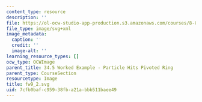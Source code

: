 ```yaml
---
content_type: resource
description: ''
file: https://ol-ocw-studio-app-production.s3.amazonaws.com/courses/8-01sc-classical-mechanics-fall-2016/7cfb0bafc95938fba21abbb511baee49_fw9_2.svg
file_type: image/svg+xml
image_metadata:
  caption: ''
  credit: ''
  image-alt: ''
learning_resource_types: []
ocw_type: OCWImage
parent_title: 34.5 Worked Example - Particle Hits Pivoted Ring
parent_type: CourseSection
resourcetype: Image
title: fw9_2.svg
uid: 7cfb0baf-c959-38fb-a21a-bbb511baee49
---
```

